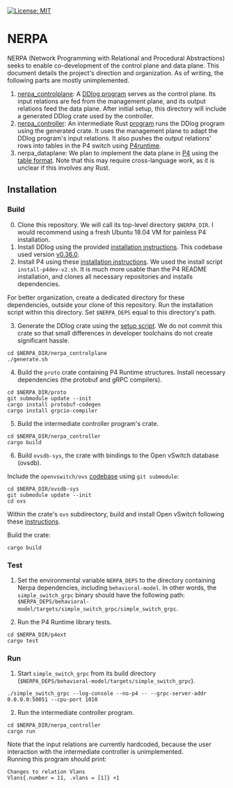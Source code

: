 [![License: MIT](https://img.shields.io/badge/License-MIT-green.svg)](https://opensource.org/licenses/MIT)

# NERPA

NERPA (Network Programming with Relational and Procedural Abstractions) seeks to enable co-development of the control plane and data plane. This document details the project's direction and organization. As of writing, the following parts are mostly unimplemented.

1. [nerpa_controlplane](nerpa_controlplane): A [DDlog program](nerpa_controlplane/nerpa.dl) serves as the control plane. Its input relations are fed from the management plane, and its output relations feed the data plane. After initial setup, this directory will include a generated DDlog crate used by the controller.
2. [nerpa_controller](nerpa_controller): An intermediate Rust [program](nerpa_controller/src/main.rs) runs the DDlog program using the generated crate.  It uses the management plane to adapt the DDlog program's input relations. It also pushes the output relations' rows into tables in the P4 switch using [P4runtime](https://p4.org/p4runtime/spec/master/P4Runtime-Spec.html).
3. nerpa_dataplane: We plan to implement the data plane in [P4](https://p4.org/p4-spec/docs/P4-16-working-spec.html) using the [table format](https://p4.org/p4-spec/docs/P4-16-working-spec.html#sec-tables). Note that this may require cross-language work, as it is unclear if this involves any Rust.

## Installation
### Build
0. Clone this repository. We will call its top-level directory  `$NERPA_DIR`. I would recommend using a fresh Ubuntu 18.04 VM for painless P4 installation.
1. Install DDlog using the provided [installation instructions](https://github.com/vmware/differential-datalog/blob/master/README.md#installation). This codebase used version [v0.36.0](https://github.com/vmware/differential-datalog/releases/tag/v0.36.0).
2. Install P4 using these [installation instructions](https://github.com/jafingerhut/p4-guide/blob/master/bin/README-install-troubleshooting.md#quick-instructions-for-successful-install-script-run). We used the install script `install-p4dev-v2.sh`. It is much more usable than the P4 README installation, and clones all necessary repositories and installs dependencies.

For better organization, create a dedicated directory for these dependencies, outside your clone of this repository. Run the installation script within this directory. Set `$NERPA_DEPS` equal to this directory's path.

3. Generate the DDlog crate using the [setup script](nerpa_controlplane/generate.sh). We do not commit this crate so that small differences in developer toolchains do not create significant hassle.
```
cd $NERPA_DIR/nerpa_controlplane
./generate.sh
``` 

4. Build the `proto` crate containing P4 Runtime structures. Install necessary dependencies (the protobuf and gRPC compilers).

```
cd $NERPA_DIR/proto
git submodule update --init
cargo install protobuf-codegen
cargo install grpcio-compiler
```

5. Build the intermediate controller program's crate.
```
cd $NERPA_DIR/nerpa_controller
cargo build
```

6. Build `ovsdb-sys`, the crate with bindings to the Open vSwitch database (ovsdb).

Include the `openvswitch/ovs` [codebase](https://github.com/openvswitch/ovs) using `git submodule`:
```
cd $NERPA_DIR/ovsdb-sys
git submodule update --init
cd ovs
```

Within the crate's `ovs` subdirectory, build and install Open vSwitch following these [instructions](https://github.com/openvswitch/ovs/blob/master/Documentation/intro/install/general.rst).

Build the crate:
```
cargo build
```

### Test
1. Set the environmental variable `NERPA_DEPS` to the directory containing Nerpa dependencies, including `behavioral-model`. In other words, the `simple_switch_grpc` binary should have the following path: `$NERPA_DEPS/behavioral-model/targets/simple_switch_grpc/simple_switch_grpc`.

2. Run the P4 Runtime library tests.
```
cd $NERPA_DIR/p4ext
cargo test
```

### Run
1. Start `simple_switch_grpc` from its build directory (`$NERPA_DEPS/behavioral-model/targets/simple_switch_grpc`).
```
./simple_switch_grpc --log-console --no-p4 -- --grpc-server-addr 0.0.0.0:50051 --cpu-port 1010
```
2. Run the intermediate controller program.
```
cd $NERPA_DIR/nerpa_controller
cargo run
```
Note that the input relations are currently hardcoded, because the  user interaction with the intermediate controller is unimplemented.  
Running this program should print:
```
Changes to relation Vlans
Vlans{.number = 11, .vlans = [1]} +1
```